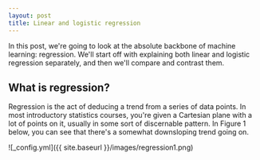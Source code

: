 ```yaml
---
layout: post
title: Linear and logistic regression
---
```


In this post, we're going to look at the absolute backbone of machine learning: regression. We'll start off with explaining both linear and logistic regression separately, and then we'll compare and contrast them.

## What is regression?

Regression is the act of deducing a trend from a series of data points. In most introductory statistics courses, you're given a Cartesian plane with a lot of points on it, usually in some sort of discernable pattern. In Figure 1 below, you can see that there's a somewhat downsloping trend going on.

![_config.yml]({{ site.baseurl }}/images/regression1.png)

